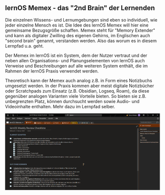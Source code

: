 ## lernOS Memex - das "2nd Brain" der Lernenden

Die einzelnen Wissens- und Lernumgebungen sind eben so individuell, wie jeder einzelne Mensch es ist. Die Idee des lernOS Memex will hier eine gemeinsame Bezugsgröße schaffen. Memex steht für "Memory Extender" und kann als digitaler Zwilling des eigenen Gehirns, im Englischen auch "second brain" genannt, verstanden werden. Also das worum es in diesem Lernpfad u.a. geht.

Der Memex im lernOS ist ein System, dem der Nutzer vertraut und der neben allen Organisations- und Planungselementen von lernOS auch Verweise und Beschreibungen auf alle weiteren System enthält, die im Rahmen der lernOS Praxis verwendet werden.

Theoretisch kann der Memex auch analog z.B. in Form eines Notizbuchs umgesetzt werden. In der Praxis kommen aber meist digitale Notizbücher oder Scratchpads zum Einsatz (z.B. Obsidian, Logseq, Roam), da diese gegenüber analogen Varianten viele Vorteile bieten. So bieten sie z.B. unbegrenzten Platz, können durchsucht werden sowie Audio- und Videoinhalte enthalten. Mehr dazu im Lernpfad selber.

![Beispiel eines lernOS Memex in Microsoft OneNote von Simon Dückert](./images/lernOS-Memex-Beispiel-OneNote.png)
<script src="https://giscus.app/client.js"
        data-repo="cogneon/lernos-zettelkasten"
        data-repo-id="R_kgDOI5YY1w"
        data-category="Announcements"
        data-category-id="DIC_kwDOI5YY184CUTx3"
        data-mapping="pathname"
        data-strict="0"
        data-reactions-enabled="1"
        data-emit-metadata="0"
        data-input-position="bottom"
        data-theme="light"
        data-lang="en"
        crossorigin="anonymous"
        async>
</script>
